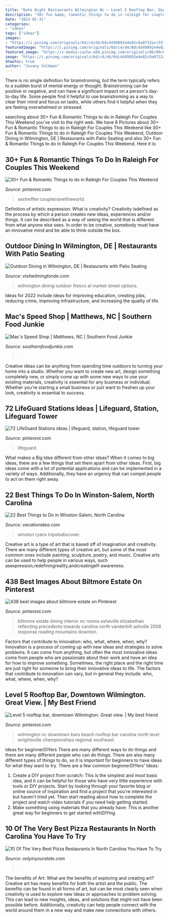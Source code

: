 ```yaml
---
title: "Date Night Restaurants Wilmington Nc ~ Level 5 Rooftop Bar, Downtown Wilmington. Great View."
description: "30+ fun &amp; romantic things to do in raleigh for couples this weekend"
date: "2023-01-31"
categories:
- "ideas"
tags: ["ideas"]
images:
- "https://i.pinimg.com/originals/6d/c4/d4/6dc4d49892e4e82c6a0712acc5574dff.png"
featuredImage: "https://i.pinimg.com/originals/6d/c4/d4/6dc4d49892e4e82c6a0712acc5574dff.png"
featured_image: "https://s-media-cache-ak0.pinimg.com/originals/86/09/68/8609687932e4504640b51e07504a20c7.jpg"
image: "https://i.pinimg.com/originals/6d/c4/d4/6dc4d49892e4e82c6a0712acc5574dff.png"
ShowToc: true
author: "Jovany Volkman"
---
```



There is no single definition for brainstroming, but the term typically refers to a sudden burst of mental energy or thought. Brainstroming can be positive or negative, and can have a significant impact on a person's day-to-day life. Some people find it helpful to use brainstroming as a way to clear their mind and focus on tasks, while others find it helpful when they are feeling overwhelmed or stressed.

	

		
searching about 30+ Fun &amp; Romantic Things to do in Raleigh For Couples This Weekend you've visit to the right web. We have 8 Pictures about 30+ Fun &amp; Romantic Things to do in Raleigh For Couples This Weekend like 30+ Fun &amp; Romantic Things to do in Raleigh For Couples This Weekend, Outdoor Dining in Wilmington, DE | Restaurants with Patio Seating and also 30+ Fun &amp; Romantic Things to do in Raleigh For Couples This Weekend. Here it is:
		
    
## 30+ Fun &amp; Romantic Things To Do In Raleigh For Couples This Weekend

<img loading=lazy src="https://i.pinimg.com/originals/6d/c4/d4/6dc4d49892e4e82c6a0712acc5574dff.png" onerror="this.onerror=null;this.src='https://tse1.mm.bing.net/th?id=OIP.ZWDknjZ-_0qCw8D3kCSyYwHaMs&amp;pid=15.1';" alt="30+ Fun &amp; Romantic Things to do in Raleigh For Couples This Weekend">

_Source: pinterest.com_

>sextreffen coupletraveltheworld. 

	

Definition of artistic expression: What is creativity?
Creativity isdefined as the process by which a person creates new ideas, experiences and/or things. It can be described as a way of seeing the world that is different from what anyone else sees. In order to be creative, somebody must have an innovative mind and be able to think outside the box.

    
## Outdoor Dining In Wilmington, DE | Restaurants With Patio Seating

<img loading=lazy src="https://assets.simpleviewinc.com/simpleview/image/fetch/c_fill,h_600,q_75,w_400/https://assets.simpleviewinc.com/simpleview/image/upload/v1/clients/wilmington/Al_Fresco_Stitch_House_2_4ec9ce50-f310-4426-a7e9-fc8f615cf46e.jpg" onerror="this.onerror=null;this.src='https://tse4.mm.bing.net/th?id=OIP.wqfYT2jR0hY89vWgHgzg-gAAAA&amp;pid=15.1';" alt="Outdoor Dining in Wilmington, DE | Restaurants with Patio Seating">

_Source: visitwilmingtonde.com_

>wilmington dining outdoor fresco al market street options. 

	

Ideas for 2022 include ideas for improving education, creating jobs, reducing crime, improving infrastructure, and increasing the quality of life.

    
## Mac&#039;s Speed Shop | Matthews, NC | Southern Food Junkie

<img loading=lazy src="https://i2.wp.com/southernfoodjunkie.com/wp-content/uploads/2017/07/IMG_20170729_185340347-1.jpg?fit=650%2C366&amp;ssl=1" onerror="this.onerror=null;this.src='https://tse4.mm.bing.net/th?id=OIP.4-uhrk-f6zdzEV9J00OuLAHaEK&amp;pid=15.1';" alt="Mac&#039;s Speed Shop | Matthews, NC | Southern Food Junkie">

_Source: southernfoodjunkie.com_

>. 

	

Creative ideas can be anything from spending time outdoors to turning your home into a studio. Whether you want to create new art, design something completely new, or simply come up with some new ways to use your existing materials, creativity is essential for any business or individual. Whether you're starting a small business or just want to freshen up your look, creativity is essential to success.

    
## 72 LifeGuard Stations Ideas | Lifeguard, Station, Lifeguard Tower

<img loading=lazy src="https://i.pinimg.com/474x/62/cd/c0/62cdc07ceaf73e61b2560afad51a7ae6--travel-checklist-lifeguard.jpg" onerror="this.onerror=null;this.src='https://tse1.mm.bing.net/th?id=OIP.C5qkU0qEM_NIjKqldPziPQAAAA&amp;pid=15.1';" alt="72 LifeGuard Stations ideas | lifeguard, station, lifeguard tower">

_Source: pinterest.com_

>lifeguard. 

	

What makes a Big Idea different from other ideas?
When it comes to big ideas, there are a few things that set them apart from other ideas. First, big ideas come with a lot of potential applications and can be implemented in a variety of ways. Additionally, they have an urgency that can compel people to act on them right away.

    
## 22 Best Things To Do In Winston-Salem, North Carolina

<img loading=lazy src="https://vacationidea.com/pix/img25Hy8R/destinations/best-things-to-do-in-winston-salem-nc_g13_mobi.jpg" onerror="this.onerror=null;this.src='https://tse3.mm.bing.net/th?id=OIP.n1t8W6hhlPwUW0BIFcNffQHaE8&amp;pid=15.1';" alt="22 Best Things to Do in Winston-Salem, North Carolina">

_Source: vacationidea.com_

>winston ryans tripstodiscover. 

	

Creative art is a type of art that is based off of imagination and creativity. There are many different types of creative art, but some of the most common ones include painting, sculpture, poetry, and music. Creative arts can be used to help people in various ways, such asexpression,redefiningreality,andcreatingelf-awareness.

    
## 438 Best Images About Biltmore Estate On Pinterest

<img loading=lazy src="https://s-media-cache-ak0.pinimg.com/736x/5e/6a/d1/5e6ad1020f0f82d6a4d6cdbc861665bb--castle-rooms-dinner-room.jpg" onerror="this.onerror=null;this.src='https://tse1.mm.bing.net/th?id=OIP.9uDOJOg7dIEhmHcj5K4qgQHaK4&amp;pid=15.1';" alt="438 best images about biltmore estate on Pinterest">

_Source: pinterest.com_

>biltmore estate dining interior nc rooms asheville elizabethan reflecting precedents towards carolina north vanderbilt ashville 2008 response reading mountains downton. 

	

Factors that contribute to innovation: who, what, where, when, why?
Innovation is a process of coming up with new ideas and strategies to solve problems. It can come from anything, but often the most innovative ideas come from people who are passionate about their work and have an idea for how to improve something. Sometimes, the right place and the right time are just right for someone to bring their innovative ideas to life. The factors that contribute to innovation can vary, but in general they include: who, what, where, when, why?

    
## Level 5 Rooftop Bar, Downtown Wilmington. Great View. | My Best Friend

<img loading=lazy src="https://s-media-cache-ak0.pinimg.com/originals/86/09/68/8609687932e4504640b51e07504a20c7.jpg" onerror="this.onerror=null;this.src='https://tse4.mm.bing.net/th?id=OIP.RQH0ggr027DP1p9_orrfSwHaGq&amp;pid=15.1';" alt="Level 5 rooftop bar, downtown Wilmington. Great view. | My best friend">

_Source: pinterest.com_

>wilmington nc downtown bars beach rooftop bar carolina north level wrightsville championships regional southeast. 

	

Ideas for beginnerDIYers
There are many different ways to do things and there are many different people who can do things. There are also many different types of things to do, so it is important for beginners to have ideas for what they want to try. There are a few common beginnerDIYers' Ideas: 
1. Create a DIY project from scratch: This is the simplest and most basic idea, and it can be helpful for those who have very little experience with tools or DIY projects. Start by looking through your favorite blog or online source of inspiration and find a project that you're interested in but haven't tried yet. Then start reading about how to complete the project and watch video tutorials if you need help getting started. 
2. Make something using materials that you already have: This is another great way for beginners to get started withDIYing.

    
## 10 Of The Very Best Pizza Restaurants In North Carolina You Have To Try

<img loading=lazy src="https://cdn.onlyinyourstate.com/wp-content/uploads/2017/03/o-9-37-700x525.jpg" onerror="this.onerror=null;this.src='https://tse2.mm.bing.net/th?id=OIP.KEqgKrSn9Lu6k0Quyb8hewHaFj&amp;pid=15.1';" alt="10 Of The Very Best Pizza Restaurants In North Carolina You Have To Try">

_Source: onlyinyourstate.com_

>. 

	

The benefits of Art: What are the benefits of exploring and creating art?
Creative art has many benefits for both the artist and the public. The benefits can be found in all forms of art, but can be most clearly seen when creativity is used to explore new ideas or approaches to problem solving. This can lead to new insights, ideas, and solutions that might not have been possible before. Additionally, creativity can help people connect with the world around them in a new way and make new connections with others.

